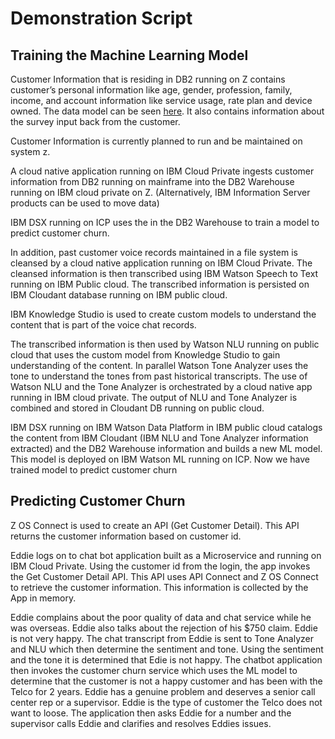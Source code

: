 # Demonstration Script

## Training the Machine Learning Model

Customer Information that is residing in DB2 running on Z contains customer’s personal information like age, gender, profession, family, income, and account information like service usage, rate plan and device owned. The data model can be seen [here](). It also contains information about the survey input back from the customer.

Customer Information is currently planned to run and be maintained on system z.

A cloud native application running on IBM Cloud Private ingests customer information from DB2 running on mainframe into the DB2 Warehouse running on IBM cloud private on Z. (Alternatively, IBM Information Server products can be used to move data)

IBM DSX running on ICP uses the in the DB2 Warehouse to train a model to predict customer churn.

In addition, past customer voice records maintained in a file system is cleansed by a cloud native application running on IBM Cloud Private. The cleansed information is then transcribed using IBM Watson Speech to Text running on IBM Public cloud. The transcribed information is persisted on IBM Cloudant database running on IBM public cloud.

IBM Knowledge Studio is used to create custom models to understand the content that is part of the voice chat records.

The transcribed information is then used by Watson NLU running on public cloud that uses the custom model from Knowledge Studio to gain understanding of the content. In parallel Watson Tone Analyzer uses the tone to understand the tones from past historical transcripts.
The use of Watson NLU and the Tone Analyzer is orchestrated by a cloud native app running in IBM cloud private.  The output of NLU and Tone Analyzer is combined and stored in Cloudant DB running on public cloud.

IBM DSX running on IBM Watson Data Platform in IBM public cloud catalogs the content from IBM Cloudant (IBM NLU and Tone Analyzer information extracted) and the DB2 Warehouse information and builds a new ML model. This model is deployed on IBM Watson ML running on ICP. Now we have trained model to predict customer churn


## Predicting Customer Churn

Z OS Connect is used to create an API (Get Customer Detail). This API returns the customer information based on customer id.

Eddie logs on to chat bot application built as a Microservice and running on IBM Cloud Private.
Using the customer id from the login, the app invokes the Get Customer Detail API. This API uses API Connect and Z OS Connect to retrieve the customer information. This information is collected by the App in memory.

Eddie complains about the poor quality of data and chat service while he was overseas. Eddie also talks about the rejection of his $750 claim.  Eddie is not very happy. The chat transcript from Eddie is sent to Tone Analyzer and NLU which then determine the sentiment and tone. Using the sentiment and the tone it is determined that Edie is not happy. The chatbot application then invokes the customer churn service which uses the ML model to determine that the customer is not a happy customer and has been with the Telco for 2 years. Eddie has a genuine problem and deserves a senior call center rep or a supervisor. Eddie is the type of customer the Telco does not want to loose. The application then asks Eddie for a number and the supervisor calls Eddie and clarifies and resolves Eddies issues.
